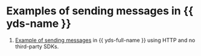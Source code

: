 # Examples of sending messages in {{ yds-name }}

1. [Example of sending messages](https://github.com/yandex-cloud/examples/tree/master/yds/examples) in {{ yds-full-name }} using HTTP and no third-party SDKs.

